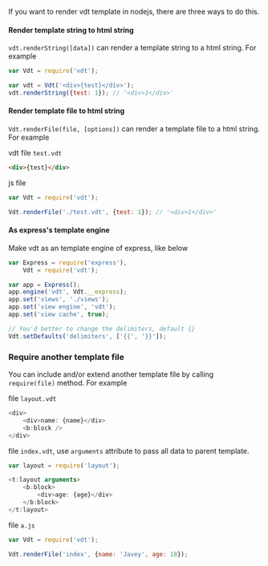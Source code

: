 If you want to render vdt template in nodejs, there are three ways to do this.

#### Render template string to html string

`vdt.renderString([data])` can render a template string to a html string. For example

```js
var Vdt = require('vdt');

var vdt = Vdt('<div>{test}</div>');
vdt.renderString({test: 1}); // '<div>1</div>'
```

#### Render template file to html string

`Vdt.renderFile(file, [options])` can render a template file to a html string. For example

vdt file `test.vdt`

```html
<div>{test}</div>
```

js file   

```js
var Vdt = require('vdt');

Vdt.renderFile('./test.vdt', {test: 1}); // '<div>1</div>'
```


#### As express's template engine

Make vdt as an template engine of express, like below

```js
var Express = require('express'),
    Vdt = require('vdt');

var app = Express();
app.engine('vdt', Vdt.__express);
app.set('views', './views');
app.set('view engine', 'vdt');
app.set('view cache', true);

// You'd better to change the delimiters, default {}
Vdt.setDefaults('delimiters', ['{{', '}}']);
```

### Require another template file

You can include and/or extend another template file by calling `require(file)` method. For example

file `layout.vdt`
```js
<div>
    <div>name: {name}</div>
    <b:block />
</div>
```

file `index.vdt`, use `arguments` attribute to pass all data to parent template.
```js
var layout = require('layout');

<t:layout arguments>
    <b:block>
        <div>age: {age}</div>
    </b:block>
</t:layout>
```

file `a.js`
```js
var Vdt = require('vdt');

Vdt.renderFile('index', {name: 'Javey', age: 18});
```
